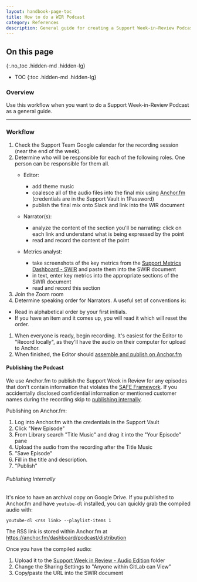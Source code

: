 ```yaml
---
layout: handbook-page-toc
title: How to do a WIR Podcast
category: References
description: General guide for creating a Support Week-in-Review Podcast
---
```


## On this page
{:.no_toc .hidden-md .hidden-lg}

- TOC
{:toc .hidden-md .hidden-lg}

### Overview

Use this workflow when you want to do a Support Week-in-Review Podcast as a general guide.

---

### Workflow

1. Check the Support Team Google calendar for the recording session (near the end of the week).
1. Determine who will be responsible for each of the following roles. One person can be responsible for them all.
   - Editor:
      - add theme music
      - coalesce all of the audio files into the final mix using [Anchor.fm](https://anchor.fm/) (credentials are in the Support Vault in 1Password)
      - publish the final mix onto Slack and link into the WIR document

   - Narrator(s):
      - analyze the content of the section you'll be narrating: click on each link and understand what is being expressed by the point
      - read and record the content of the point

   - Metrics analyst:
      - take screenshots of the key metrics from the [Support Metrics Dashboard - SWIR](https://gitlab.zendesk.com/explore/dashboard/36925DBD1F5E3C7BA541DB38D11AC51E0EAAFDD30DCB63FDE83CF1389E555D96/tab/10602202) and paste them into the SWIR document
      - in text, enter key metrics into the appropriate sections of the SWIR document
      - read and record this section
1. Join the Zoom room
1. Determine speaking order for Narrators. A useful set of conventions is:
  - Read in alphabetical order by your first initials.
  - If you have an item and it comes up, you will read it which will reset the order.
1. When everyone is ready, begin recording. It's easiest for the Editor to "Record locally", as they'll have the audio on their computer for upload to Anchor.
1. When finished, the Editor should [assemble and publish on Anchor.fm](#publishing-the-podcast)

#### Publishing the Podcast

We use Anchor.fm to publish the Support Week in Review for any episodes that don't contain information that violates the [SAFE Framework](https://about.gitlab.com/handbook/legal/safe-framework/). If you accidentally disclosed confidential information or mentioned customer names during the recording skip to [publishing internally](#publishing-internally).

Publishing on Anchor.fm:
1. Log into Anchor.fm with the credentials in the Support Vault
1. Click "New Episode"
1. From Library search "Title Music" and drag it into the "Your Episode" pane
1. Upload the audio from the recording after the Title Music
1. "Save Episode"
1. Fill in the title and description.
1. "Publish"

###### Publishing Internally

It's nice to have an archival copy on Google Drive. If you published to Anchor.fm and have `youtube-dl` installed, you can quickly grab the compiled audio with:

```
youtube-dl <rss link> --playlist-items 1
```

The RSS link is stored within Anchor.fm at https://anchor.fm/dashboard/podcast/distribution

Once you have the compiled audio:

1. Upload it to the [Support Week in Review - Audio Edition](https://drive.google.com/drive/search?q=Support%20Week%20in%20Review%20-%20Audio%20Edition) folder
1. Change the Sharing Settings to "Anyone within GitLab can View"
1. Copy/paste the URL into the SWIR document
